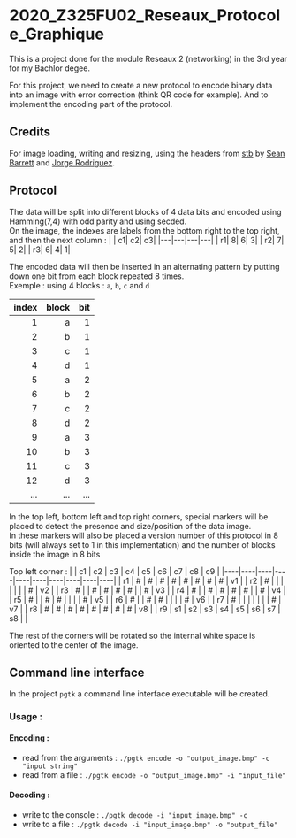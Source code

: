 # 2020_Z325FU02_Reseaux_Protocole_Graphique
This is a project done for the module Reseaux 2 (networking) in the 3rd year for my Bachlor degee.

For this project, we need to create a new protocol to encode binary data into an image with error correction (think QR code for example). And to implement the encoding part of the protocol.

## Credits
For image loading, writing and resizing, using the headers from [stb](https://github.com/nothings/stb) by [Sean Barrett](https://github.com/nothings) and [Jorge Rodriguez](https://github.com/BSVino).  

## Protocol
The data will be split into different blocks of 4 data bits and encoded using Hamming(7,4) with odd parity and using secded.  
On the image, the indexes are labels from the bottom right to the top right, and then the next column :
|   | c1| c2| c3|
|---|---|---|---|
| r1|  8|  6|  3|
| r2|  7|  5|  2|
| r3|  6|  4|  1|

The encoded data will then be inserted in an alternating pattern by putting down one bit from each block repeated 8 times.  
Exemple : using 4 blocks : `a`, `b`, `c` and `d`

|index|block| bit |
|----:|----:|----:|
|    1|    a|    1|
|    2|    b|    1|
|    3|    c|    1|
|    4|    d|    1|
|    5|    a|    2|
|    6|    b|    2|
|    7|    c|    2|
|    8|    d|    2|
|    9|    a|    3|
|   10|    b|    3|
|   11|    c|    3|
|   12|    d|    3|
| ... | ... | ... |

In the top left, bottom left and top right corners, special markers will be placed to detect the presence and size/position of the data image.  
In these markers will also be placed a version number of this protocol in 8 bits (will always set to 1 in this implementation) and the number of blocks inside the image in 8 bits

Top left corner :
|    | c1 | c2 | c3 | c4 | c5 | c6 | c7 | c8 | c9 |
|----|----|----|----|----|----|----|----|----|----|
| r1 |  # |  # |  # |  # |  # |  # |  # |  # | v1 |
| r2 |  # |    |    |    |    |    |    |  # | v2 |
| r3 |  # |    |  # |  # |  # |  # |    |  # | v3 |
| r4 |  # |    |  # |  # |  # |  # |    |  # | v4 |
| r5 |  # |    |  # |  # |    |    |    |  # | v5 |
| r6 |  # |    |  # |  # |    |    |    |  # | v6 |
| r7 |  # |    |    |    |    |    |    |  # | v7 |
| r8 |  # |  # |  # |  # |  # |  # |  # |  # | v8 |
| r9 | s1 | s2 | s3 | s4 | s5 | s6 | s7 | s8 |    |

The rest of the corners will be rotated so the internal white space is oriented to the center of the image.

## Command line interface
In the project `pgtk` a command line interface executable will be created.  
### Usage :  
#### Encoding :
* read from the arguments : `./pgtk encode -o "output_image.bmp" -c "input string"`
* read from a file : `./pgtk encode -o "output_image.bmp" -i "input_file"`
#### Decoding :
* write to the console : `./pgtk decode -i "input_image.bmp" -c`
* write to a file : `./pgtk decode -i "input_image.bmp" -o "output_file"`
